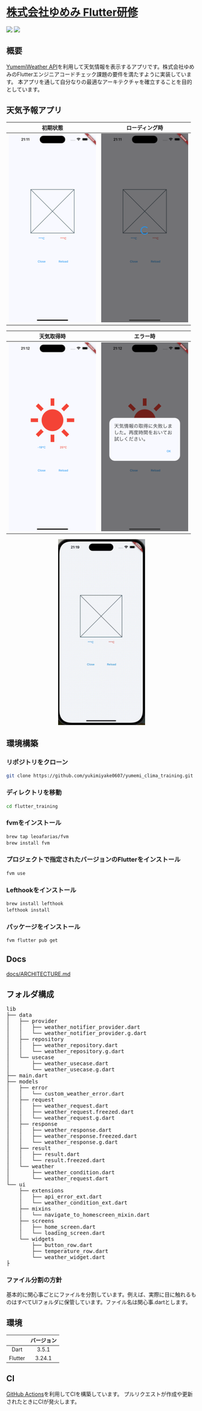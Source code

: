 # [株式会社ゆめみ Flutter研修](https://github.com/yumemi-inc/flutter-training-template)

<img src="https://img.shields.io/badge/-Dart-02569B.svg?logo=dart&style=plastic"> <img src="https://img.shields.io/badge/-Flutter-02569B.svg?logo=flutter&style=plastic">

## 概要
[YumemiWeather API](https://yumemi-inc.github.io/flutter-training-template/)を利用して天気情報を表示するアプリです。株式会社ゆめみのFlutterエンジニアコードチェック課題の要件を満たすように実装しています。
本アプリを通して自分なりの最適なアーキテクチャを確立することを目的としています。

## 天気予報アプリ
| 初期状態 | ローディング時 |
|:---:|:---:|
| <img src="assets/image01.png" width="230"> | <img src="assets/image02.png" width="230"> |

| 天気取得時 | エラー時 |
|:---:|:---:|
| <img src="assets/image03.png" width="230"> | <img src="assets/image04.png" width="230"> |

<p align="center">
  <img src="assets/movie01.gif" width="230">
</p>

## 環境構築
### リポジトリをクローン
```bash
git clone https://github.com/yukimiyake0607/yumemi_clima_training.git
```
### ディレクトリを移動
```bash
cd flutter_training
```
### fvmをインストール
```bash
brew tap leoafarias/fvm
brew install fvm
```
### プロジェクトで指定されたバージョンのFlutterをインストール
```bash
fvm use
```
### Lefthookをインストール
```bash
brew install lefthook
lefthook install
```
### パッケージをインストール
```bash
fvm flutter pub get
```

## Docs
[docs/ARCHITECTURE.md](docs/ARCHITECTURE.md)

## フォルダ構成
<pre>
lib
├── data
│   ├── provider
│   │   ├── weather_notifier_provider.dart
│   │   └── weather_notifier_provider.g.dart
│   ├── repository
│   │   ├── weather_repository.dart
│   │   └── weather_repository.g.dart
│   └── usecase
│       ├── weather_usecase.dart
│       └── weather_usecase.g.dart
├── main.dart
├── models
│   ├── error
│   │   └── custom_weather_error.dart
│   ├── request
│   │   ├── weather_request.dart
│   │   ├── weather_request.freezed.dart
│   │   └── weather_request.g.dart
│   ├── response
│   │   ├── weather_response.dart
│   │   ├── weather_response.freezed.dart
│   │   └── weather_response.g.dart
│   ├── result
│   │   ├── result.dart
│   │   └── result.freezed.dart
│   └── weather
│       ├── weather_condition.dart
│       └── weather_request.dart
└── ui
    ├── extensions
    │   ├── api_error_ext.dart
    │   └── weather_condition_ext.dart
    ├── mixins
    │   └── navigate_to_homescreen_mixin.dart
    ├── screens
    │   ├── home_screen.dart
    │   └── loading_screen.dart
    └── widgets
        ├── button_row.dart
        ├── temperature_row.dart
        └── weather_widget.dart
├
</pre>

### ファイル分割の方針
基本的に関心事ごとにファイルを分割しています。例えば、実際に目に触れるものはすべてUIフォルダに保管しています。ファイル名は関心事.dartとします。

## 環境
|  | バージョン |
|:---:|:---:|
| Dart | 3.5.1 |
| Flutter | 3.24.1 |

## CI
[GitHub Actions](https://github.co.jp/features/actions)を利用してCIを構築しています。
プルリクエストが作成や更新されたときにCIが発火します。
